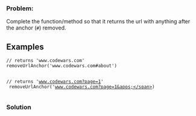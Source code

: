 ### Problem:
<p>Complete the function/method so that it returns the url with anything after the anchor (<code>#</code>) removed. </p>
<h2 id="examples">Examples</h2>
<pre><code class="language-javascript"><span class="hljs-comment">// returns &apos;www.codewars.com&apos;</span>
removeUrlAnchor(<span class="hljs-string">&apos;www.codewars.com#about&apos;</span>)

<span class="hljs-comment">// returns &apos;www.codewars.com?page=1&apos; </span>
removeUrlAnchor(<span class="hljs-string">&apos;www.codewars.com?page=1&apos;</span>) </code></pre>
<pre style="display: none;"><code class="language-c">remove_url_anchor(<span class="hljs-string">&quot;www.codewars.com#about&quot;</span>)
<span class="hljs-comment">// returns &quot;www.codewars.com&quot;</span>

remove_url_anchor(<span class="hljs-string">&quot;www.codewars.com?page=1&quot;</span>) 
<span class="hljs-comment">// returns &quot;www.codewars.com?page=1&quot;</span></code></pre>
<pre style="display: none;"><code class="language-nasm"><span class="hljs-symbol">url1:</span>  <span class="hljs-built_in">db</span>    <span class="hljs-string">`www.codewars.com#about\0`</span>
<span class="hljs-symbol">url2:</span>  <span class="hljs-built_in">db</span>    <span class="hljs-string">`www.codewars.com?page=1\0`</span>

    <span class="hljs-keyword">mov</span> <span class="hljs-built_in">rdi</span>, url1
    <span class="hljs-keyword">call</span> rmurlahr    <span class="hljs-comment">; RAX &lt;- `www.codewars.com\0`</span>

    <span class="hljs-keyword">mov</span> <span class="hljs-built_in">rdi</span>, url2
    <span class="hljs-keyword">call</span> rmurlahr    <span class="hljs-comment">; RAX &lt;- `www.codewars.com?page=1\0`</span></code></pre>
<pre style="display: none;"><code class="language-coffeescript"><span class="hljs-comment"># returns &apos;www.codewars.com&apos;</span>
removeUrlAnchor(<span class="hljs-string">&apos;www.codewars.com#about&apos;</span>)

<span class="hljs-comment"># returns &apos;www.codewars.com?page=1&apos; </span>
removeUrlAnchor(<span class="hljs-string">&apos;www.codewars.com?page=1&apos;</span>) </code></pre>
<pre style="display: none;"><code class="language-ruby"><span class="hljs-comment"># returns &apos;www.codewars.com&apos;</span>
remove_url_anchor(<span class="hljs-string">&apos;www.codewars.com#about&apos;</span>)

<span class="hljs-comment"># returns &apos;www.codewars.com?page=1&apos; </span>
remove_url_anchor(<span class="hljs-string">&apos;www.codewars.com?page=1&apos;</span>) </code></pre>
<pre style="display: none;"><code class="language-python"><span class="hljs-comment"># returns &apos;www.codewars.com&apos;</span>
remove_url_anchor(<span class="hljs-string">&apos;www.codewars.com#about&apos;</span>)

<span class="hljs-comment"># returns &apos;www.codewars.com?page=1&apos; </span>
remove_url_anchor(<span class="hljs-string">&apos;www.codewars.com?page=1&apos;</span>) </code></pre>
<pre style="display: none;"><code class="language-csharp">Kata.RemoveUrlAnchor(<span class="hljs-string">&quot;www.codewars.com#about&quot;</span>) =&gt; <span class="hljs-string">&quot;www.codewars.com&quot;</span>
Kata.RemoveUrlAnchor(<span class="hljs-string">&quot;www.codewars.com?page=1&quot;</span>) =&gt; <span class="hljs-string">&quot;www.codewars.com?page=1&quot;</span></code></pre>
<pre style="display: none;"><code class="language-haskell"><span class="hljs-title">removeUrlAnchor</span> <span class="hljs-string">&quot;www.codewars.com#about&quot;</span>  == <span class="hljs-string">&quot;www.codewars.com&quot;</span>
<span class="hljs-title">removeUrlAnchor</span> <span class="hljs-string">&quot;www.codewars.com?page=1&quot;</span> == <span class="hljs-string">&quot;www.codewars.com?page=1&quot;</span></code></pre>

### Solution